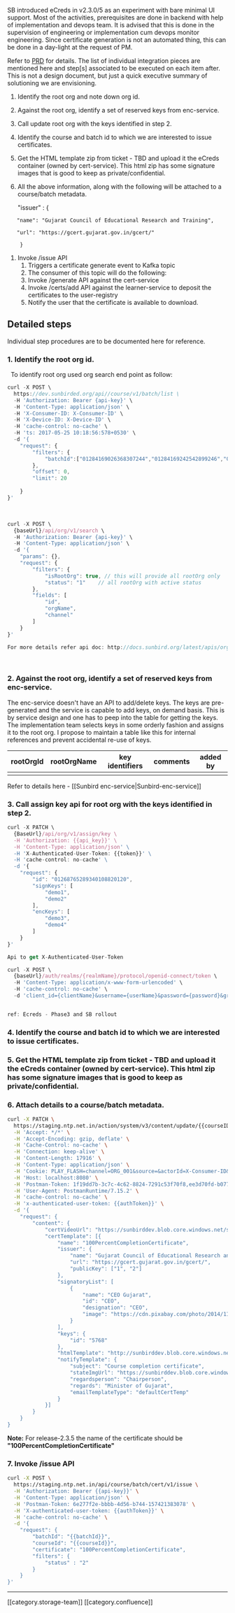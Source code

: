 SB introduced eCreds in v2.3.0/5 as an experiment with bare minimal UI support. Most of the activities, prerequisites are done in backend with help of implementation and devops team. It is advised that this is done in the supervision of engineering or implementation cum devops monitor engineering. Since certificate generation is not an automated thing, this can be done in a day-light at the request of PM.

Refer to [PRD](https://project-sunbird.atlassian.net/wiki/spaces/PRD/pages/1063092344/eCreds) for details. The list of individual integration pieces are mentioned here and step\[s] associated to be executed on each item after. This is not a design document, but just a quick executive summary of solutioning we are envisioning.


1. Identify the root org and note down org id. 
1. Against the root org, identify a set of reserved keys from enc-service.
1. Call update root org with the keys identified in step 2. 
1. Identify the course and batch id to which we are interested to issue certificates.
1. Get the HTML template zip from ticket - TBD and upload it the eCreds container (owned by cert-service). This html zip has some signature images that is good to keep as private/confidential.
1. All the above information, along with the following will be attached to a course/batch metadata.

    "issuer" : {

    
```
   "name": "Gujarat Council of Educational Research and Training",
```

```
   "url": "https://gcert.gujarat.gov.in/gcert/"

    }
```

1. Invoke /issue API
    1. Triggers a certificate generate event to Kafka topic
    1. The consumer of this topic will do the following:
    1. Invoke /generate API against the cert-service
    1. Invoke /certs/add API against the learner-service to deposit the certificates to the user-registry
    1. Notify the user that the certificate is available to download.

    

    


## Detailed steps
Individual step procedures are to be documented here for reference.


### 1. Identify the root org id.
  To identify root org used org search end point as follow:




```js
curl -X POST \
  https://dev.sunbirded.org/api//course/v1/batch/list \
  -H 'Authorization: Bearer {api-key}' \
  -H 'Content-Type: application/json' \
  -H 'X-Consumer-ID: X-Consumer-ID' \
  -H 'X-Device-ID: X-Device-ID' \
  -H 'cache-control: no-cache' \
  -H 'ts: 2017-05-25 10:18:56:578+0530' \
  -d '{
    "request": {
        "filters": {
            "batchId":["01284169026368307244","01284169242542899246","01282684567237427212","01284169718189260844","01284093466818969624","0128310849258864641"]
        },
        "offset": 0,
        "limit": 20
       
    }
}'
```


   


```js
curl -X POST \
  {baseUrl}/api/org/v1/search \
  -H 'Authorization: Bearer {api-key}' \
  -H 'Content-Type: application/json' \
  -d '{
    "params": {},
    "request": {
        "filters": {
            "isRootOrg": true, // this will provide all rootOrg only
            "status": "1"    // all rootOrg with active status
        },
        "fields": [
            "id",
            "orgName",
            "channel"
        ]
    }
}'

For more details refer api doc: http://docs.sunbird.org/latest/apis/orgapi/#operation/Organisation%20Search
```
     


### 2. Against the root org, identify a set of reserved keys from enc-service.
The enc-service doesn't have an API to add/delete keys. The keys are pre-generated and the service is capable to add keys, on demand basis. This is by service design and one has to peep into the table for getting the keys. The implementation team selects keys in some orderly fashion and assigns it to the root org. I propose to maintain a table like this for internal references and prevent accidental re-use of keys.



| rootOrgId | rootOrgName | key identifiers | comments | added by | 
|  --- |  --- |  --- |  --- |  --- | 
|  |  |  |  |  | 

Refer to details here - [[Sunbird enc-service|Sunbird-enc-service]]


### 3. Call assign key api for root org with the keys identified in step 2.

```js
curl -X PATCH \
  {BaseUrl}/api/org/v1/assign/key \
  -H 'Authorization: {{api_key}}' \
  -H 'Content-Type: application/json' \
  -H 'X-Authenticated-User-Token: {{token}}' \
  -H 'cache-control: no-cache' \
  -d '{
    "request": {
        "id": "01268765289340108820120",
        "signKeys": [
            "demo1",
            "demo2"
        ],
        "encKeys": [
            "demo3",
            "demo4"
        ]
    }
}'

Api to get X-Authenticated-User-Token

curl -X POST \
  {baseUrl}/auth/realms/{realmName}/protocol/openid-connect/token \
  -H 'Content-Type: application/x-www-form-urlencoded' \
  -H 'cache-control: no-cache' \
  -d 'client_id={clientName}&username={userName}&password={password}&grant_type=password'


ref: Ecreds - Phase3 and SB rollout
```

### 4. Identify the course and batch id to which we are interested to issue certificates.

### 5. Get the HTML template zip from ticket - TBD and upload it the eCreds container (owned by cert-service). This html zip has some signature images that is good to keep as private/confidential.

### 6. Attach details to a course/batch metadata.

```bash
curl -X PATCH \
  https://staging.ntp.net.in/action/system/v3/content/update/{{courseID}} \
  -H 'Accept: */*' \
  -H 'Accept-Encoding: gzip, deflate' \
  -H 'Cache-Control: no-cache' \
  -H 'Connection: keep-alive' \
  -H 'Content-Length: 17916' \
  -H 'Content-Type: application/json' \
  -H 'Cookie: PLAY_FLASH=channel=ORG_001&source=&actorId=X-Consumer-ID&did=X-Device-ID&actorType=consumer&requestId=8e27cbf5-e299-43b0-bca7-8347f7e5abcf&signupType=' \
  -H 'Host: localhost:8080' \
  -H 'Postman-Token: 1f19dd7b-3c7c-4c62-8824-7291c53f70f8,ee3d70fd-b077-4824-bbb1-9f29194c4d47' \
  -H 'User-Agent: PostmanRuntime/7.15.2' \
  -H 'cache-control: no-cache' \
  -H 'x-authenticated-user-token: {{authToken}}' \
  -d '{
    "request": {
        "content": {
        	"certVideoUrl": "https://sunbirddev.blob.core.windows.net/sunbird-content-dev/content/assets/do_112831862871203840114/small.mp4",
            "certTemplate": [{
            	"name": "100PercentCompletionCertificate",
                "issuer": {
                    "name": "Gujarat Council of Educational Research and Training",
                    "url": "https://gcert.gujarat.gov.in/gcert/",
                    "publicKey": ["1", "2"]
                },
                "signatoryList": [
                    {
                        "name": "CEO Gujarat",
                        "id": "CEO",
                        "designation": "CEO",
                        "image": "https://cdn.pixabay.com/photo/2014/11/09/08/06/signature-523237__340.jpg"
                    }
                ],
                "keys": {
                	"id": "5768"
                },
                "htmlTemplate": "http://sunbirddev.blob.core.windows.net/dev-e-credentials/v1/certificate.zip",
                "notifyTemplate": {
                	"subject": "Course completion certificate",
        			"stateImgUrl": "https://sunbirddev.blob.core.windows.net/orgemailtemplate/img/File-0128212938260643843.png",
                	"regardsperson": "Chairperson",
        			"regards": "Minister of Gujarat",
        			"emailTemplateType": "defaultCertTemp"
                }
            }]
        }
    }
}
```
 **Note:** For release-2.3.5 the name of the certificate should be  **"100PercentCompletionCertificate"** 


### 7. Invoke /issue API

```bash
curl -X POST \
  https://staging.ntp.net.in/api/course/batch/cert/v1/issue \
  -H 'Authorization: Bearer {{api-key}}' \
  -H 'Content-Type: application/json' \
  -H 'Postman-Token: 6e277f2e-bbbb-4d56-b744-157421383078' \
  -H 'X-authenticated-user-token: {{authToken}}' \
  -H 'cache-control: no-cache' \
  -d '{
    "request": {
        "batchId": "{{batchId}}", 
        "courseId": "{{courseId}}", 
        "certificate": "100PercentCompletionCertificate",
        "filters": {
            "status" : "2"
        }
    }
}'
```






*****

[[category.storage-team]] 
[[category.confluence]] 
